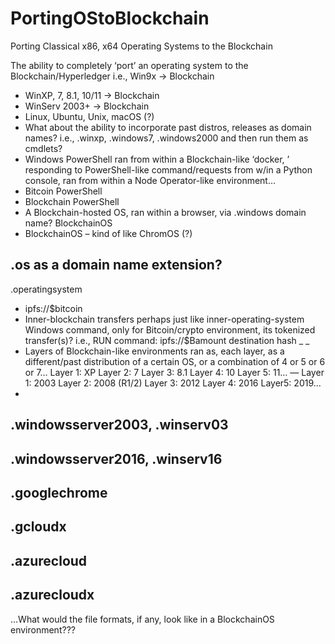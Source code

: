 # PortingOStoBlockchain
Porting Classical x86, x64 Operating Systems to the Blockchain

 The ability to completely ‘port’ an operating system to the Blockchain/Hyperledger
i.e., Win9x → Blockchain

- WinXP, 7, 8.1, 10/11 → Blockchain
- WinServ 2003+ → Blockchain
- Linux, Ubuntu, Unix, macOS (?)
- What about the ability to incorporate past distros, releases as domain names?
i.e., .winxp, .windows7, .windows2000
and then run them as cmdlets?
- Windows PowerShell ran from within a Blockchain-like ‘docker,
’ responding to PowerShell-like command/requests from
w/in a Python console, ran from within a Node Operator-like environment…
- Bitcoin PowerShell
- Blockchain PowerShell
- A Blockchain-hosted OS, ran within a browser, via .windows domain name?
BlockchainOS
- BlockchainOS – kind of like ChromOS (?)

.os as a domain name extension?
-
.operatingsystem
- ipfs://$bitcoin
- Inner-blockchain transfers perhaps just like inner-operating-system Windows command, only for Bitcoin/crypto
environment, its tokenized transfer(s)?
i.e., RUN command: ipfs://$Bamount
destination
hash
_
_
- Layers of Blockchain-like environments ran as, each layer, as a different/past distribution of a certain OS, or a
combination of 4 or 5 or 6 or 7…
Layer 1: XP
Layer 2: 7
Layer 3: 8.1
Layer 4: 10
Layer 5: 11…
—
Layer 1: 2003
Layer 2: 2008 (R1/2)
Layer 3: 2012
Layer 4: 2016
Layer5: 2019…
-
.windowsserver2003, .winserv03
-
.windowsserver2016, .winserv16
-
.googlechrome
-
.gcloudx
-
.azurecloud
-
.azurecloudx
-
…What would the file formats, if any, look like in a BlockchainOS environment???
